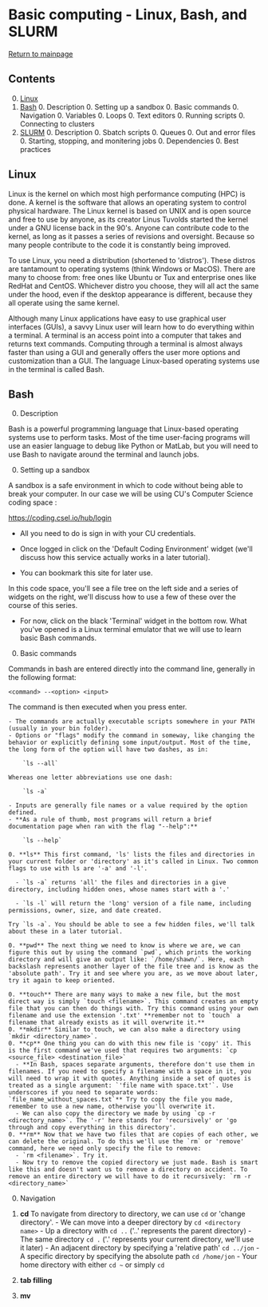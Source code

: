 # Basic computing - Linux, Bash, and SLURM
[Return to mainpage](https://luger-lab.github.io/coding-tutorials/)
## Contents
0. [Linux](#linux)
0. [Bash](#bash)
    0. Description
    0. Setting up a sandbox
    0. Basic commands
    0. Navigation
    0. Variables
    0. Loops
    0. Text editors
    0. Running scripts
    0. Connecting to clusters
0. [SLURM](#slurm)
    0. Description
    0. Sbatch scripts
    0. Queues
    0. Out and error files
    0. Starting, stopping, and monitering jobs
    0. Dependencies
    0. Best practices

## Linux
Linux is the kernel on which most high performance computing (HPC) is done. A kernel is the software that allows an operating system to control physical hardware. The Linux kernel is based on UNIX and is open source and free to use by anyone, as its creator Linus Tuvolds started the kernel under a GNU license back in the 90's. Anyone can contribute code to the kernel, as long as it passes a series of revisions and oversight. Because so many people contribute to the code it is constantly being improved.

To use Linux, you need a distribution (shortened to 'distros'). These distros are tantamount to operating systems (think Windows or MacOS). There are many to choose from: free ones like Ubuntu or Tux and enterprise ones like RedHat and CentOS. Whichever distro you choose, they will all act the same under the hood, even if the desktop appearance is different, because they all operate using the same kernel.

Although many Linux applications have easy to use graphical user interfaces (GUIs), a savvy Linux user will learn how to do everything within a terminal. A terminal is an access point into a computer that takes and returns text commands. Computing through a terminal is almost always faster than using a GUI and generally offers the user more options and customization than a GUI. The language Linux-based operating systems use in the terminal is called Bash.

## Bash
0. Description

  Bash is a powerful programming language that Linux-based operating systems use to perform tasks. Most of the time user-facing programs will use an easier language to debug like Python or MatLab, but you will need to use Bash to navigate around the terminal and launch jobs.

0. Setting up a sandbox

  A sandbox is a safe environment in which to code without being able to break your computer. In our case we will be using CU's Computer Science coding space :

  https://coding.csel.io/hub/login

  - All you need to do is sign in with your CU credentials.

  - Once logged in click on the 'Default Coding Environment' widget (we'll discuss how this service actually works in a later tutorial).

  - You can bookmark this site for later use.

  In this code space, you'll see a file tree on the left side and a series of widgets on the right, we'll discuss how to use a few of these over the course of this series.

  - For now, click on the black 'Terminal' widget in the bottom row. What you've opened is a Linux terminal emulator that we will use to learn basic Bash commands.

0. Basic commands

  Commands in bash are entered directly into the command line, generally in the following format:

  `<command> --<option> <input>`

  The command is then executed when you press enter.

    - The commands are actually executable scripts somewhere in your PATH (usually in your bin folder).
    - Options or "flags" modify the command in someway, like changing the behavior or explicitly defining some input/output. Most of the time, the long form of the option will have two dashes, as in:

        `ls --all`

    Whereas one letter abbreviations use one dash:

        `ls -a`

    - Inputs are generally file names or a value required by the option defined.
    - **As a rule of thumb, most programs will return a brief documentation page when ran with the flag "--help":**

        `ls --help`

    0. **ls** This first command, 'ls' lists the files and directories in your current folder or 'directory' as it's called in Linux. Two common flags to use with ls are '-a' and '-l'.

      - `ls -a` returns 'all' the files and directories in a give directory, including hidden ones, whose names start with a '.'

      - `ls -l` will return the 'long' version of a file name, including permissions, owner, size, and date created.

    Try `ls -a`. You should be able to see a few hidden files, we'll talk about these in a later tutorial.

    0. **pwd** The next thing we need to know is where we are, we can figure this out by using the command `pwd`, which prints the working directory and will give an output like: `/home/shawn/`. Here, each backslash represents another layer of the file tree and is know as the 'absolute path'. Try it and see where you are, as we move about later, try it again to keep oriented.

    0. **touch** There are many ways to make a new file, but the most direct way is simply `touch <filename>`. This command creates an empty file that you can then do things with. Try this command using your own filename and use the extension '.txt' **remember not to `touch` a filename that already exists as it will overwrite it.**
    0. **mkdir** Similar to touch, we can also make a directory using `mkdir <directory_name>`.
    0. **cp** One thing you can do with this new file is 'copy' it. This is the first command we've used that requires two arguments: `cp <source_file> <destination_file>`
      - **In Bash, spaces separate arguments, therefore don't use them in filenames. If you need to specify a filename with a space in it, you will need to wrap it with quotes. Anything inside a set of quotes is treated as a single argument: `'file name with space.txt'`. Use underscores if you need to separate words: `file_name_without_spaces.txt`** Try to copy the file you made, remember to use a new name, otherwise you'll overwrite it.
      - We can also copy the directory we made by using `cp -r <directory_name>`. The '-r' here stands for 'recursively' or 'go through and copy everything in this directory'.
    0. **rm** Now that we have two files that are copies of each other, we can delete the original. To do this we'll use the `rm` or 'remove' command, here we need only specify the file to remove:  
      - `rm <filename>`. Try it.
      - Now try to remove the copied directory we just made. Bash is smart like this and doesn't want us to remove a directory on accident. To remove an entire directory we will have to do it recursively: `rm -r <directory_name>`


0. Navigation

  0. **cd** To navigate from directory to directory, we can use `cd` or 'change directory'.
    - We can move into a deeper directory by `cd <directory name>`
    - Up a directory with `cd ..` ('..' represents the parent directory)
    - The same directory `cd .` ('.' represents your current directory, we'll use it later)
    - An adjacent directory by specifying a 'relative path' `cd ../jon`
    - A specific directory by specifying the absolute path `cd /home/jon`
    - Your home directory with either `cd ~` or simply `cd`
  0. **tab filling**
  0. **mv**
